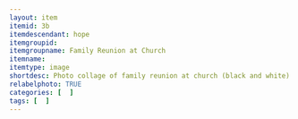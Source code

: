 ```yaml
---
layout: item
itemid: 3b
itemdescendant: hope
itemgroupid: 
itemgroupname: Family Reunion at Church 
itemname: 
itemtype: image
shortdesc: Photo collage of family reunion at church (black and white)
relabelphoto: TRUE 
categories: [  ]
tags: [  ]
---
```







